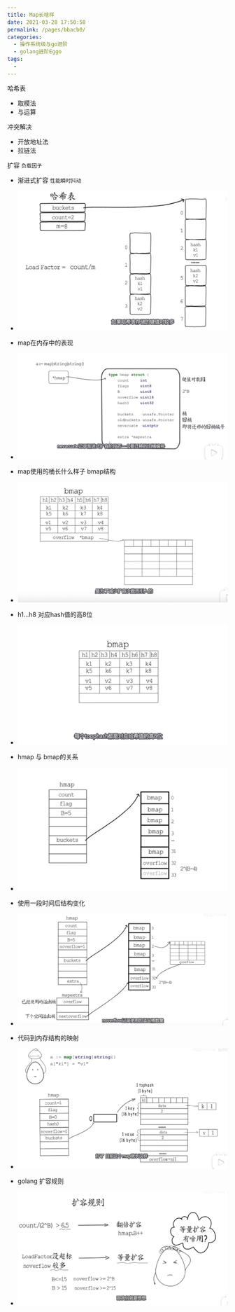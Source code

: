 ```yaml
---
title: Map长啥样
date: 2021-03-28 17:50:58
permalink: /pages/bbacb0/
categories:
  - 操作系统级与go进阶
  - golang进阶Eggo
tags:
  - 
---
```




哈希表
* 取模法
* 与运算

冲突解决  
* 开放地址法
* 拉链法  

扩容  `负载因子`
* 渐进式扩容 `性能瞬时抖动` 
* <img src="./minilet/image-20210328180529585.png" alt="image-20210328180529585" style="zoom:50%;" />





* map在内存中的表现

* <img src="./minilet/image-20210328180731233.png" alt="image-20210328180731233" style="zoom:50%;" />
* map使用的桶长什么样子 bmap结构 

* <img src="./minilet/image-20210328180327844.png" alt="image-20210328180327844" style="zoom:50%;" />



* h1...h8 对应hash值的高8位

* <img src="./minilet/image-20210328181255260.png" alt="image-20210328181255260" style="zoom:50%;" />

* hmap 与 bmap的关系
* <img src="./minilet/image-20210328181729814.png" alt="image-20210328181729814" style="zoom:50%;" />

* 使用一段时间后结构变化
* <img src="./minilet/image-20210328181901330.png" alt="image-20210328181901330" style="zoom:50%;" />

* 代码到内存结构的映射
* <img src="./minilet/image-20210328182221096.png" alt="image-20210328182221096" style="zoom:50%;" />

* golang 扩容规则
* <img src="./minilet/image-20210328182434640.png" alt="image-20210328182434640" style="zoom:50%;" />

